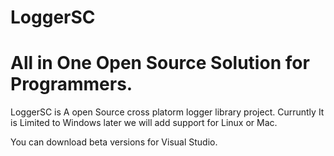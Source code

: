 # LoggerSC
# All in One Open Source Solution for Programmers.

LoggerSC is A open Source cross platorm logger library project. Curruntly It is Limited to Windows later
we will add support for Linux or Mac.

You can download beta versions for Visual Studio.
